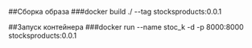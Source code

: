 ##Сборка образа
###docker build ./ --tag stocksproducts:0.0.1


##Запуск контейнера
###docker run --name stoc_k -d -p 8000:8000 stocksproducts:0.0.1

